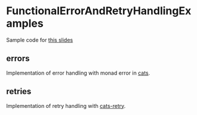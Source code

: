 # FunctionalErrorAndRetryHandlingExamples
Sample code for [this slides](https://speakerdeck.com/hiroki6/functional-error-and-retry-handling)

## errors
Implementation of error handling with monad error in [cats](https://github.com/typelevel/cats).

## retries
Implementation of retry handling with [cats-retry](https://github.com/cb372/cats-retry).
